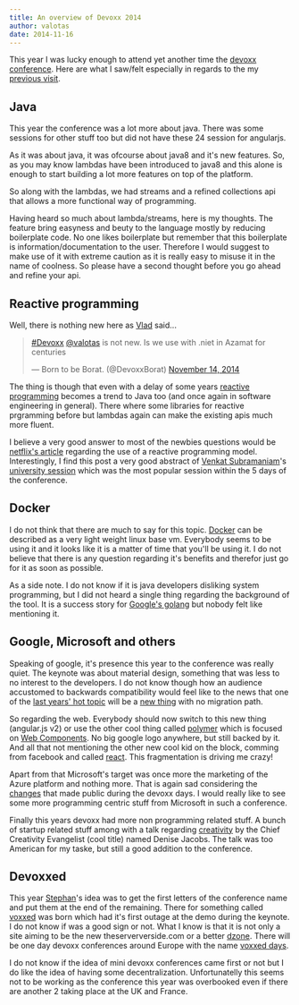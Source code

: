 ```yaml
---
title: An overview of Devoxx 2014
author: valotas
date: 2014-11-16
---
```


This year I was lucky enough to attend yet another time the [devoxx conference](http://devoxx.com). Here are what I saw/felt especially in regards to the my [previous visit](/an-overview-of-devoxx-2013).

## Java
This year the conference was a lot more about java. There was some sessions for other stuff too but did not have these 24 session for angularjs.

As it was about java, it was ofcourse about java8 and it's new features. So, as you may know lambdas have been introduced to java8 and this alone is enough to start building a lot more features on top of the platform.

So along with the lambdas, we had streams and a refined collections api that allows a more functional way of programming.

Having heard so much about lambda/streams, here is my thoughts. The feature bring easyness and beuty to the language mostly by reducing boilerplate code. No one likes boilerplate but remember that this boilerplate is information/documentation to the user. Therefore I would suggest to make use of it with extreme caution as it is really easy to misuse it in the name of coolness. So please have a second thought before you go ahead and refine your api.

## Reactive programming

Well, there is nothing new here as [Vlad](https://twitter.com/DevoxxBorat) said...

<blockquote class="twitter-tweet" lang="en"><p><a href="https://twitter.com/hashtag/Devoxx?src=hash">#Devoxx</a> <a href="https://twitter.com/valotas">@valotas</a> is not new. Is we use with .niet in Azamat for centuries</p>&mdash; Born to be Borat. (@DevoxxBorat) <a href="https://twitter.com/DevoxxBorat/status/533363657024233472">November 14, 2014</a></blockquote>

The thing is though that even with a delay of some years [reactive programming](http://www.reactivemanifesto.org/) becomes a trend to Java too (and once again in software engineering in general). There where some libraries for reactive prgramming before but lambdas again can make the existing apis much more fluent.

I believe a very good answer to most of the newbies questions would be [netflix's article](http://techblog.netflix.com/2013/02/rxjava-netflix-api.html) regarding the use of a reactive programming model. Interestingly, I find this post a very good abstract of [Venkat Subramaniam](https://twitter.com/venkat_s)'s [university session](http://cfp.devoxx.be/2014/talk/SUC-8683/Reactive_Programming:_creating_highly_responsive_applications) which was the most popular session within the 5 days of the conference.

## Docker

I do not think that there are much to say for this topic. [Docker][docker] can be described as a very light weight linux base vm. Everybody seems to be using it and it looks like it is a matter of time that you'll be using it. I do not believe that there is any question regarding it's benefits and therefor just go for it as soon as possible.

As a side note. I do not know if it is java developers disliking system programming, but I did not heard a single thing regarding the background of the tool. It is a success story for [Google's golang](https://golang.org/) but nobody felt like mentioning it.

## Google, Microsoft and others

Speaking of google, it's presence this year to the conference was really quiet. The keynote was about material design, something that was less to no interest to the developers. I do not know though how an audience accustomed to backwards compatibility would feel like to the news that one of the [last years' hot topic](https://angularjs.org/) will be a [new thing](https://www.youtube.com/watch?v=gNmWybAyBHI) with no migration path.

So regarding the web. Everybody should now switch to this new thing (angular.js v2) or use the other cool thing called [polymer](https://www.polymer-project.org/) which is focused on [Web Components](http://www.w3.org/TR/components-intro/). No big google logo anywhere, but still backed by it. And all that not mentioning the other new cool kid on the block, comming from facebook and called [react](http://facebook.github.io/react/). This fragmentation is driving me crazy!

Apart from that Microsoft's target was once more the marketing of the Azure platform and nothing more. That is again sad considering the [changes](http://www.forbes.com/sites/benkepes/2014/11/14/how-the-worm-turns-microsoft-open-sources-net/) that made public during the devoxx days. I would really like to see some more programming centric stuff from Microsoft in such a conference.

Finally this years devoxx had more non programming related stuff. A bunch of startup related stuff among with a talk regarding [creativity](http://thecreativedose.com/) by the Chief Creativity Evangelist (cool title) named Denise Jacobs. The talk was too American for my taske, but still a good addition to the conference.

## Devoxxed

This year [Stephan](https://twitter.com/Stephan007)'s idea was to get the first letters of the conference name and put them at the end of the remaining. There for something called [voxxed](https://www.voxxed.com/) was born which had it's first outage at the demo during the keynote. I do not know if was a good sign or not. What I know is that it is not only a site aiming to be the new theserververside.com or a better [dzone](http://java.dzone.com/). There will be one day devoxx conferences around Europe with the name [voxxed days](https://www.voxxed.com/voxxed-days/).

I do not know if the idea of mini devoxx conferences came first or not but I do like the idea of having some decentralization. Unfortunatelly this seems not to be working as the conference this year was overbooked even if there are another 2 taking place at the UK and France.


[devoxx]: http://devoxx.be
[devoxx-2014]: http://cfp.devoxx.be/2014
[devoxx-borat-nothing-new]: https://twitter.com/DevoxxBorat/status/533363657024233472
[docker]: https://www.docker.com/
